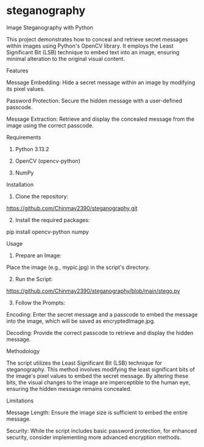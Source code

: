 # steganography
Image Steganography with Python

This project demonstrates how to conceal and retrieve secret messages within images using Python's OpenCV library. It employs the Least Significant Bit (LSB) technique to embed text into an image, ensuring minimal alteration to the original visual content.

Features

Message Embedding: Hide a secret message within an image by modifying its pixel values.

Password Protection: Secure the hidden message with a user-defined passcode.

Message Extraction: Retrieve and display the concealed message from the image using the correct passcode.


Requirements

1. Python 3.13.2

2. OpenCV (opencv-python)

3. NumPy


Installation

1. Clone the repository:

https://github.com/Chinmay2390/steganography.git


2. Install the required packages:

pip install opencv-python numpy



Usage

1. Prepare an Image:

Place the image (e.g., mypic.jpg) in the script's directory.



2. Run the Script:

https://github.com/Chinmay2390/steganography/blob/main/stego.py


3. Follow the Prompts:

Encoding: Enter the secret message and a passcode to embed the message into the image, which will be saved as encryptedImage.jpg.

Decoding: Provide the correct passcode to retrieve and display the hidden message.




Methodology

The script utilizes the Least Significant Bit (LSB) technique for steganography. This method involves modifying the least significant bits of the image's pixel values to embed the secret message. By altering these bits, the visual changes to the image are imperceptible to the human eye, ensuring the hidden message remains concealed.

Limitations

Message Length: Ensure the image size is sufficient to embed the entire message.

Security: While the script includes basic password protection, for enhanced security, consider implementing more advanced encryption methods.

